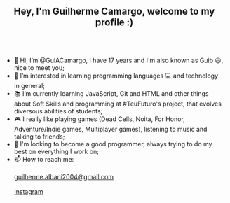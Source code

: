 <h2 align="center"> Hey, I'm Guilherme Camargo, welcome to my profile :) </h2>

<br><br>

- 👋 Hi, I’m @GuiACamargo, I have 17 years and I'm also known as Guib 😃, nice to meet you;
- 👀 I’m interested in learning programming languages 💻 and technology in general;
- 📚 I’m currently learning JavaScript, Git and HTML and other things about Soft Skills and programming at #TeuFuturo's project, that evolves diversous abilities of students;
- 🎮 I really like playing games (Dead Cells, Noita, For Honor, Adventure/Indie games, Multiplayer games), listening to music and talking to friends;
- 🎯 I'm looking to become a good programmer, always trying to do my best on everything I work on;
- 📫 How to reach me:
<br><br>
guilherme.albani2004@gmail.com
<br><br>
<a href="https://www.instagram.com/guilherme.albani/">Instagram</a>

